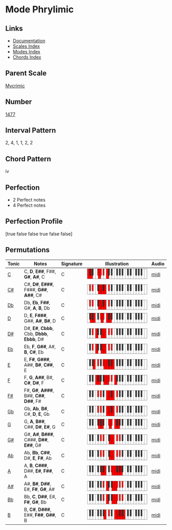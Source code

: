 # Mode Phrylimic

## Links

- [Documentation](README.md)
- [Scales Index](Scales.md)
- [Modes Index](Modes.md)
- [Chords Index](Chords.md)

## Parent Scale

[Mycrimic](ScaleMycrimic.md)

## Number

[1477](https://ianring.com/musictheory/scales/1477)

## Interval Pattern

2, 4, 1, 1, 2, 2

## Chord Pattern

iv

## Perfection

- 2 Perfect notes
- 4 Perfect notes

## Perfection Profile

[true false false true false false]

## Permutations

| Tonic | Notes | Signature | Illustration | Audio |
|-------|-------|-----------|--------------|-------|
| [C](ModeCNaturalPhrylimic.md) | C, **D**, **E##**, F##, **G#**, **A#**, C | C | ![CNaturalPhrylimic](ModeCNaturalPhrylimic.png) | [midi](https://github.com/edipermadi/music/blob/main/docs/ModeCNaturalPhrylimic.mid?raw=true) |
| [C#](ModeCSharpPhrylimic.md) | C#, **D#**, **E###**, F###, **G##**, **A##**, C# | C | ![CSharpPhrylimic](ModeCSharpPhrylimic.png) | [midi](https://github.com/edipermadi/music/blob/main/docs/ModeCSharpPhrylimic.mid?raw=true) |
| [Db](ModeDFlatPhrylimic.md) | Db, **Eb**, **F##**, G#, **A**, **B**, Db | C | ![DFlatPhrylimic](ModeDFlatPhrylimic.png) | [midi](https://github.com/edipermadi/music/blob/main/docs/ModeDFlatPhrylimic.mid?raw=true) |
| [D](ModeDNaturalPhrylimic.md) | D, **E**, **F###**, G##, **A#**, **B#**, D | C | ![DNaturalPhrylimic](ModeDNaturalPhrylimic.png) | [midi](https://github.com/edipermadi/music/blob/main/docs/ModeDNaturalPhrylimic.mid?raw=true) |
| [D#](ModeDSharpPhrylimic.md) | D#, **E#**, **Cbbb**, Cbb, **Dbbb**, **Ebbb**, D# | C | ![DSharpPhrylimic](ModeDSharpPhrylimic.png) | [midi](https://github.com/edipermadi/music/blob/main/docs/ModeDSharpPhrylimic.mid?raw=true) |
| [Eb](ModeEFlatPhrylimic.md) | Eb, **F**, **G##**, A#, **B**, **C#**, Eb | C | ![EFlatPhrylimic](ModeEFlatPhrylimic.png) | [midi](https://github.com/edipermadi/music/blob/main/docs/ModeEFlatPhrylimic.mid?raw=true) |
| [E](ModeENaturalPhrylimic.md) | E, **F#**, **G###**, A##, **B#**, **C##**, E | C | ![ENaturalPhrylimic](ModeENaturalPhrylimic.png) | [midi](https://github.com/edipermadi/music/blob/main/docs/ModeENaturalPhrylimic.mid?raw=true) |
| [F](ModeFNaturalPhrylimic.md) | F, **G**, **A##**, B#, **C#**, **D#**, F | C | ![FNaturalPhrylimic](ModeFNaturalPhrylimic.png) | [midi](https://github.com/edipermadi/music/blob/main/docs/ModeFNaturalPhrylimic.mid?raw=true) |
| [F#](ModeFSharpPhrylimic.md) | F#, **G#**, **A###**, B##, **C##**, **D##**, F# | C | ![FSharpPhrylimic](ModeFSharpPhrylimic.png) | [midi](https://github.com/edipermadi/music/blob/main/docs/ModeFSharpPhrylimic.mid?raw=true) |
| [Gb](ModeGFlatPhrylimic.md) | Gb, **Ab**, **B#**, C#, **D**, **E**, Gb | C | ![GFlatPhrylimic](ModeGFlatPhrylimic.png) | [midi](https://github.com/edipermadi/music/blob/main/docs/ModeGFlatPhrylimic.mid?raw=true) |
| [G](ModeGNaturalPhrylimic.md) | G, **A**, **B##**, C##, **D#**, **E#**, G | C | ![GNaturalPhrylimic](ModeGNaturalPhrylimic.png) | [midi](https://github.com/edipermadi/music/blob/main/docs/ModeGNaturalPhrylimic.mid?raw=true) |
| [G#](ModeGSharpPhrylimic.md) | G#, **A#**, **B###**, C###, **D##**, **E##**, G# | C | ![GSharpPhrylimic](ModeGSharpPhrylimic.png) | [midi](https://github.com/edipermadi/music/blob/main/docs/ModeGSharpPhrylimic.mid?raw=true) |
| [Ab](ModeAFlatPhrylimic.md) | Ab, **Bb**, **C##**, D#, **E**, **F#**, Ab | C | ![AFlatPhrylimic](ModeAFlatPhrylimic.png) | [midi](https://github.com/edipermadi/music/blob/main/docs/ModeAFlatPhrylimic.mid?raw=true) |
| [A](ModeANaturalPhrylimic.md) | A, **B**, **C###**, D##, **E#**, **F##**, A | C | ![ANaturalPhrylimic](ModeANaturalPhrylimic.png) | [midi](https://github.com/edipermadi/music/blob/main/docs/ModeANaturalPhrylimic.mid?raw=true) |
| [A#](ModeASharpPhrylimic.md) | A#, **B#**, **D##**, E#, **F#**, **G#**, A# | C | ![ASharpPhrylimic](ModeASharpPhrylimic.png) | [midi](https://github.com/edipermadi/music/blob/main/docs/ModeASharpPhrylimic.mid?raw=true) |
| [Bb](ModeBFlatPhrylimic.md) | Bb, **C**, **D##**, E#, **F#**, **G#**, Bb | C | ![BFlatPhrylimic](ModeBFlatPhrylimic.png) | [midi](https://github.com/edipermadi/music/blob/main/docs/ModeBFlatPhrylimic.mid?raw=true) |
| [B](ModeBNaturalPhrylimic.md) | B, **C#**, **D###**, E##, **F##**, **G##**, B | C | ![BNaturalPhrylimic](ModeBNaturalPhrylimic.png) | [midi](https://github.com/edipermadi/music/blob/main/docs/ModeBNaturalPhrylimic.mid?raw=true) |
